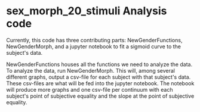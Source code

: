 # sex_morph_20_stimuli Analysis code

Currently, this code has three contributing parts: NewGenderFunctions, NewGenderMorph, and a jupyter notebook to fit a sigmoid curve to the subject's data. 

NewGenderFunctions houses all the functions we need to analyze the data. To analyze the data, run NewGenderMorph. This will, among several different graphs, output a csv-file for each subject with that subject's data. These csv-files are what will be fed into the jupyter notebook. The notebook will produce more graphs and one csv-file per continuum with each subject's point of subjective equality and the slope at the point of subjective equality.
